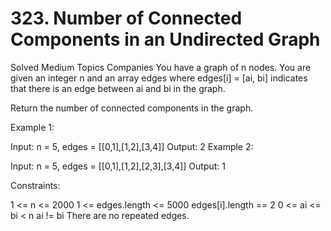 # 323. Number of Connected Components in an Undirected Graph
Solved
Medium
Topics
Companies
You have a graph of n nodes. You are given an integer n and an array edges where edges[i] = [ai, bi] indicates that there is an edge between ai and bi in the graph.

Return the number of connected components in the graph.

 

Example 1:


Input: n = 5, edges = [[0,1],[1,2],[3,4]]
Output: 2
Example 2:


Input: n = 5, edges = [[0,1],[1,2],[2,3],[3,4]]
Output: 1
 

Constraints:

1 <= n <= 2000
1 <= edges.length <= 5000
edges[i].length == 2
0 <= ai <= bi < n
ai != bi
There are no repeated edges.
